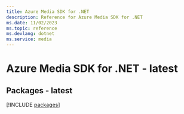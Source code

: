 ```yaml
---
title: Azure Media SDK for .NET
description: Reference for Azure Media SDK for .NET
ms.date: 11/02/2023
ms.topic: reference
ms.devlang: dotnet
ms.service: media
---
```

# Azure Media SDK for .NET - latest
## Packages - latest
[!INCLUDE [packages](media-index.md)]